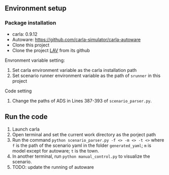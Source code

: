 ## Environment setup
### Package installation
+ carla: 0.9.12
+ Autoware: https://github.com/carla-simulator/carla-autoware
+ Clone this project
+ Clone the project [LAV](https://github.com/dotchen/LAV) from its github

Envronment variable setting:
1. Set carla environment variable as the carla installation path
2. Set scenario runner environment variable as the path of ``srunner`` in this project

Code setting
1. Change the paths of ADS in 
Lines 387-393 of ``scenario_parser.py``.

## Run the code
1. Launch carla
2. Open terminal and set the current work directory as the porject path
3. Run the command ``python scenario_parser.py -f <> -m <> -t <>`` where ``f`` is the path of the scenario yaml in the folder ``generated_yaml``; ``m`` is model except for autoware; ``t`` is the town. 
4. In another terminal, run ``python manual_control.py`` to visualize the scenario.
5. TODO: update the running of autoware 
